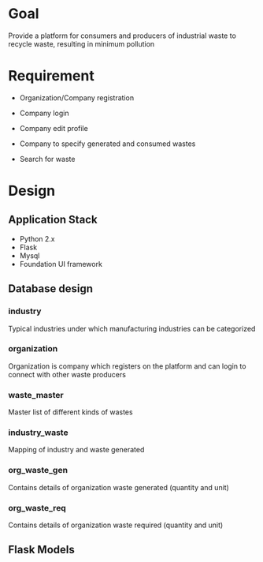 # Goal

Provide a platform for consumers and producers of industrial waste to recycle waste, resulting in minimum pollution 

# Requirement

* Organization/Company registration

* Company login

* Company edit profile

* Company to specify generated and consumed wastes

* Search for waste

# Design

## Application Stack

* Python 2.x
* Flask
* Mysql
* Foundation UI framework

## Database design

### industry

Typical industries under which manufacturing industries can be categorized

### organization

Organization is company which registers on the platform and can login to connect with other waste producers

### waste_master

Master list of different kinds of wastes

### industry_waste

Mapping of industry and waste generated

### org_waste_gen

Contains details of organization waste generated (quantity and unit)

### org_waste_req

Contains details of organization waste required (quantity and unit)

## Flask Models

